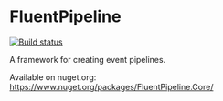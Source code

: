 # FluentPipeline

[![Build status](https://ci.appveyor.com/api/projects/status/ce01xybihvcmr75b?svg=true)](https://ci.appveyor.com/project/ngerakines/fluentpipeline)

A framework for creating event pipelines.

Available on nuget.org: https://www.nuget.org/packages/FluentPipeline.Core/

